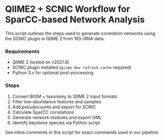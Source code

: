 # QIIME2 + SCNIC Workflow for SparCC-based Network Analysis

This script outlines the steps used to generate correlation networks using the SCNIC plugin in QIIME 2 from 16S rRNA data.

### Requirements
- QIIME 2 (tested on v2021.8)
- SCNIC plugin installed (`qiime dev refresh-cache` required)
- Python 3.x for optional post-processing

### Steps
1. Convert BIOM + taxonomy to QIIME 2 input formats
2. Filter low-abundance features and samples
3. Add pseudocounts and export for SCNIC
4. Calculate SparCC correlations
5. Generate network modules and export GML
6. Identify keystone species via Python script

See inline comments in this script for exact commands used in our pipeline.
